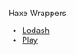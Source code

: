 
Haxe Wrappers

* [Lodash](https://github.com/ovidiugabriel/openedunet/tree/master/lodash)
* [Play](https://github.com/ovidiugabriel/openedunet/tree/master/bbmvc/includes/haxe/play)
